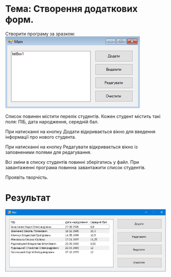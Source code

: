 # Тема: Створення додаткових форм.

Створити програму за зразком:
![ScreenShot](ScreenShot01.png)

Список повинен містити перелік студентів. Кожен студент містить такі поля: ПІБ, дата народження, середній бал.

При натисканні на кнопку Додати відкривається вікно для введення інформації про нового студента.

При натисканні на кнопку Редагувати відкривається вікно із заповненими полями для редагування.

Всі зміни в списку студентів повинні зберігатись у файл. При завантаженні програма повинна завантажити список студентів.

Проявіть творчість.

# Результат
![ScreenShot](ScreenShot02.png)


<!--stackedit_data:
eyJoaXN0b3J5IjpbLTMxODQ1MjIyOV19
-->